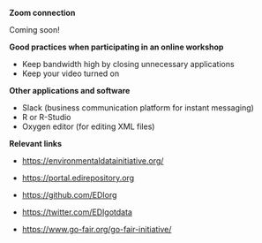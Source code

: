 **Zoom connection**

Coming soon!

**Good practices when participating in an online workshop**

* Keep bandwidth high by closing unnecessary applications
* Keep your video turned on

**Other applications and software**

* Slack (business communication platform for instant messaging)
* R or R-Studio
* Oxygen editor (for editing XML files)

**Relevant links**

* https://environmentaldatainitiative.org/
* https://portal.edirepository.org
* https://github.com/EDIorg
* https://twitter.com/EDIgotdata

* https://www.go-fair.org/go-fair-initiative/


